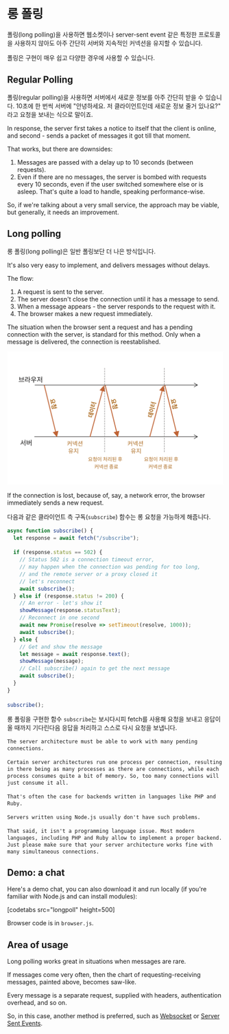 # 롱 폴링

폴링(long polling)을 사용하면 웹소켓이나 server-sent event 같은 특정한 프로토콜을 사용하지 않아도 아주 간단히 서버와 지속적인 커넥션을 유지할 수 있습니다.

폴링은 구현이 매우 쉽고 다양한 경우에 사용할 수 있습니다.

## Regular Polling

폴링(regular polling)을 사용하면 서버에서 새로운 정보를 아주 간단히 받을 수 있습니다. 10초에 한 번씩 서버에 "안녕하세요. 저 클라이언트인데 새로운 정보 줄거 있나요?" 라고 요청을 보내는 식으로 말이죠.

In response, the server first takes a notice to itself that the client is online, and second - sends a packet of messages it got till that moment.

That works, but there are downsides:
1. Messages are passed with a delay up to 10 seconds (between requests).
2. Even if there are no messages, the server is bombed with requests every 10 seconds, even if the user switched somewhere else or is asleep. That's quite a load to handle, speaking performance-wise.

So, if we're talking about a very small service, the approach may be viable, but generally, it needs an improvement.

## Long polling

롱 폴링(long polling)은 일반 폴링보단 더 나은 방식입니다.

It's also very easy to implement, and delivers messages without delays.

The flow:

1. A request is sent to the server.
2. The server doesn't close the connection until it has a message to send.
3. When a message appears - the server responds to the request with it.
4. The browser makes a new request immediately.

The situation when the browser sent a request and has a pending connection with the server, is standard for this method. Only when a message is delivered, the connection is reestablished.

![](long-polling.svg)

If the connection is lost, because of, say, a network error, the browser immediately sends a new request.

다음과 같은 클라이언트 측 구독(`subscribe`) 함수는 롱 요청을 가능하게 해줍니다.

```js
async function subscribe() {
  let response = await fetch("/subscribe");

  if (response.status == 502) {
    // Status 502 is a connection timeout error,
    // may happen when the connection was pending for too long,
    // and the remote server or a proxy closed it
    // let's reconnect
    await subscribe();
  } else if (response.status != 200) {
    // An error - let's show it
    showMessage(response.statusText);
    // Reconnect in one second
    await new Promise(resolve => setTimeout(resolve, 1000));
    await subscribe();
  } else {
    // Get and show the message
    let message = await response.text();
    showMessage(message);
    // Call subscribe() again to get the next message
    await subscribe();
  }
}

subscribe();
```

롱 폴링을 구현한 함수 `subscribe`는 보시다시피 fetch를 사용해 요청을 보내고 응답이 올 때까지 기다린다음 응답을 처리하고 스스로 다시 요청을 보냅니다.

```warn header="Server should be ok with many pending connections"
The server architecture must be able to work with many pending connections.

Certain server architectures run one process per connection, resulting in there being as many processes as there are connections, while each process consumes quite a bit of memory. So, too many connections will just consume it all.

That's often the case for backends written in languages like PHP and Ruby.

Servers written using Node.js usually don't have such problems.

That said, it isn't a programming language issue. Most modern languages, including PHP and Ruby allow to implement a proper backend. Just please make sure that your server architecture works fine with many simultaneous connections.
```

## Demo: a chat

Here's a demo chat, you can also download it and run locally (if you're familiar with Node.js and can install modules):

[codetabs src="longpoll" height=500]

Browser code is in `browser.js`.

## Area of usage

Long polling works great in situations when messages are rare.

If messages come very often, then the chart of requesting-receiving messages, painted above, becomes saw-like.

Every message is a separate request, supplied with headers, authentication overhead, and so on.

So, in this case, another method is preferred, such as [Websocket](info:websocket) or [Server Sent Events](info:server-sent-events).
